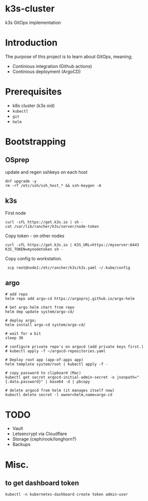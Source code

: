 # k3s-cluster
k3s GitOps implementation
# Introduction
The purpose of this project is to learn about GitOps, meaning;
- Continious integration (Github actions)
- Continious deployment (ArgoCD)

# Prerequisites
- k8s cluster (k3s oid)
- `kubectl`
- `git`
- `helm`

# Bootstrapping
## OSprep
update and regen sshkeys on each host

```
dnf upgrade -y
rm -rf /etc/ssh/ssh_host_* && ssh-keygen -A
```

## k3s
First node
```
curl -sfL https://get.k3s.io | sh -
cat /var/lib/rancher/k3s/server/node-token
```
Copy token - on other nodes

```
curl -sfL https://get.k3s.io | K3S_URL=https://myserver:6443 K3S_TOKEN=mynodetoken sh -
```

Copy config to workstation.

```
 scp root@node1:/etc/rancher/k3s/k3s.yaml ~/.kube/config
```

## argo
```
# add repo
helm repo add argo-cd https://argoproj.github.io/argo-helm

# Get argo helm chart from repo
helm dep update system/argo-cd/

# deploy argo;
helm install argo-cd system/argo-cd/

# wait for a bit
sleep 30

# configure private repo's on argocd (add private keys first.) 
# kubectl apply -f ~/argocd-repositories.yaml

# Deploy root app (app-of-apps app)
helm template system/root | kubectl apply -f -

# copy password to clipboard (Mac)
kubectl get secret argocd-initial-admin-secret -o jsonpath="{.data.password}" | base64 -d | pbcopy

# delete argocd from helm (it manages itself now)
kubectl delete secret -l owner=helm,name=argo-cd
```

# TODO
- Vault
- Letsencrypt via Cloudflare
- Storage (ceph/rook/longhorn?)
- Backups

# Misc.
## to get dashboard token
```
kubectl -n kubernetes-dashboard create token admin-user
```